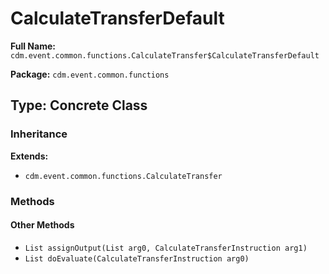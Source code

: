 # CalculateTransferDefault

**Full Name:** `cdm.event.common.functions.CalculateTransfer$CalculateTransferDefault`

**Package:** `cdm.event.common.functions`

## Type: Concrete Class

### Inheritance

**Extends:**
- `cdm.event.common.functions.CalculateTransfer`

### Methods

#### Other Methods

- `List assignOutput(List arg0, CalculateTransferInstruction arg1)`
- `List doEvaluate(CalculateTransferInstruction arg0)`

